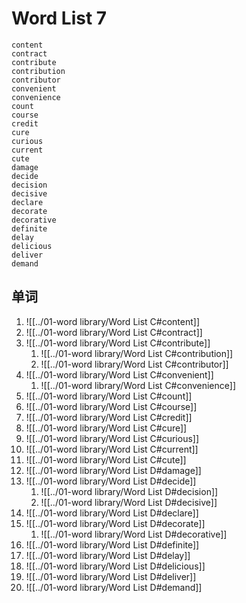 # Word List 7
	content
	contract
	contribute
	contribution
	contributor
	convenient
	convenience
	count
	course
	credit
	cure
	curious
	current
	cute
	damage
	decide
	decision
	decisive
	declare
	decorate
	decorative
	definite
	delay
	delicious
	deliver
	demand

## 单词
1. ![[../01-word library/Word List C#content]]
2. ![[../01-word library/Word List C#contract]]
3. ![[../01-word library/Word List C#contribute]]
	1. ![[../01-word library/Word List C#contribution]]
	2. ![[../01-word library/Word List C#contributor]]
4. ![[../01-word library/Word List C#convenient]]
	1. ![[../01-word library/Word List C#convenience]]
5. ![[../01-word library/Word List C#count]]
6. ![[../01-word library/Word List C#course]]
7. ![[../01-word library/Word List C#credit]]
8. ![[../01-word library/Word List C#cure]]
9. ![[../01-word library/Word List C#curious]]
10. ![[../01-word library/Word List C#current]]
11. ![[../01-word library/Word List C#cute]]
12. ![[../01-word library/Word List D#damage]]
13. ![[../01-word library/Word List D#decide]]
	1. ![[../01-word library/Word List D#decision]]
	2. ![[../01-word library/Word List D#decisive]]
14. ![[../01-word library/Word List D#declare]]
15. ![[../01-word library/Word List D#decorate]]
	1. ![[../01-word library/Word List D#decorative]]
16. ![[../01-word library/Word List D#definite]]
17. ![[../01-word library/Word List D#delay]]
18. ![[../01-word library/Word List D#delicious]]
19. ![[../01-word library/Word List D#deliver]]
20. ![[../01-word library/Word List D#demand]]
